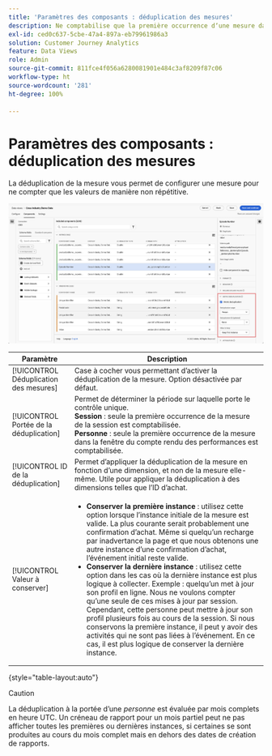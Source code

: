 ```yaml
---
title: 'Paramètres des composants : déduplication des mesures'
description: Ne comptabilise que la première occurrence dʼune mesure dans les rapports.
exl-id: ced0c637-5cbe-47a4-897a-eb79961986a3
solution: Customer Journey Analytics
feature: Data Views
role: Admin
source-git-commit: 811fce4f056a6280081901e484c3af8209f87c06
workflow-type: ht
source-wordcount: '281'
ht-degree: 100%

---
```


# Paramètres des composants : déduplication des mesures

La déduplication de la mesure vous permet de configurer une mesure pour ne compter que les valeurs de manière non répétitive.

![Déduplication des mesures](../assets/metric-deduplication.png)

| Paramètre | Description |
| --- | --- |
| [!UICONTROL Déduplication des mesures] | Case à cocher vous permettant dʼactiver la déduplication de la mesure. Option désactivée par défaut. |
| [!UICONTROL Portée de la déduplication] | Permet de déterminer la période sur laquelle porte le contrôle unique.<br>**Session** : seule la première occurrence de la mesure de la session est comptabilisée.<br>**Personne** : seule la première occurrence de la mesure dans la fenêtre du compte rendu des performances est comptabilisée. |
| [!UICONTROL ID de la déduplication] | Permet dʼappliquer la déduplication de la mesure en fonction dʼune dimension, et non de la mesure elle-même. Utile pour appliquer la déduplication à des dimensions telles que lʼID dʼachat. |
| [!UICONTROL Valeur à conserver] | <ul><li>**Conserver la première instance** : utilisez cette option lorsque l’instance initiale de la mesure est valide. La plus courante serait probablement une confirmation d’achat. Même si quelqu’un recharge par inadvertance la page et que nous obtenons une autre instance d’une confirmation d’achat, l’événement initial reste valide.</li><li>**Conserver la dernière instance** : utilisez cette option dans les cas où la dernière instance est plus logique à collecter. Exemple : quelqu’un met à jour son profil en ligne. Nous ne voulons compter qu’une seule de ces mises à jour par session. Cependant, cette personne peut mettre à jour son profil plusieurs fois au cours de la session. Si nous conservons la première instance, il peut y avoir des activités qui ne sont pas liées à l’événement. En ce cas, il est plus logique de conserver la dernière instance.</li></ul> |

{style="table-layout:auto"}

>[!CAUTION]
>
>La déduplication à la portée d’une _personne_ est évaluée par mois complets en heure UTC. Un créneau de rapport pour un mois partiel peut ne pas afficher toutes les premières ou dernières instances, si certaines se sont produites au cours du mois complet mais en dehors des dates de création de rapports.
